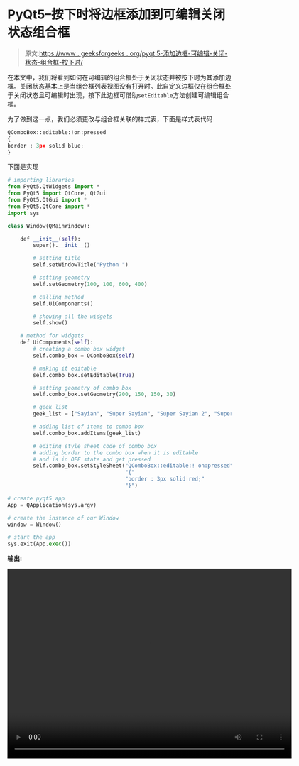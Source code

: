 # PyQt5–按下时将边框添加到可编辑关闭状态组合框

> 原文:[https://www . geeksforgeeks . org/pyqt 5-添加边框-可编辑-关闭-状态-组合框-按下时/](https://www.geeksforgeeks.org/pyqt5-add-border-to-editable-off-state-combobox-when-pressed/)

在本文中，我们将看到如何在可编辑的组合框处于关闭状态并被按下时为其添加边框。关闭状态基本上是当组合框列表视图没有打开时。此自定义边框仅在组合框处于关闭状态且可编辑时出现，按下此边框可借助`setEditable`方法创建可编辑组合框。

为了做到这一点，我们必须更改与组合框关联的样式表，下面是样式表代码

```py
QComboBox::editable:!on:pressed
{
border : 3px solid blue;
}

```

下面是实现

```py
# importing libraries
from PyQt5.QtWidgets import * 
from PyQt5 import QtCore, QtGui
from PyQt5.QtGui import * 
from PyQt5.QtCore import * 
import sys

class Window(QMainWindow):

    def __init__(self):
        super().__init__()

        # setting title
        self.setWindowTitle("Python ")

        # setting geometry
        self.setGeometry(100, 100, 600, 400)

        # calling method
        self.UiComponents()

        # showing all the widgets
        self.show()

    # method for widgets
    def UiComponents(self):
        # creating a combo box widget
        self.combo_box = QComboBox(self)

        # making it editable
        self.combo_box.setEditable(True)

        # setting geometry of combo box
        self.combo_box.setGeometry(200, 150, 150, 30)

        # geek list
        geek_list = ["Sayian", "Super Sayian", "Super Sayian 2", "Super Sayian B"]

        # adding list of items to combo box
        self.combo_box.addItems(geek_list)

        # editing style sheet code of combo box
        # adding border to the combo box when it is editable
        # and is in OFF state and get pressed
        self.combo_box.setStyleSheet("QComboBox::editable:! on:pressed"
                                     "{"
                                     "border : 3px solid red;"
                                     "}")

# create pyqt5 app
App = QApplication(sys.argv)

# create the instance of our Window
window = Window()

# start the app
sys.exit(App.exec())
```

**输出:**

<video class="wp-video-shortcode" id="video-399965-1" width="640" height="428" preload="metadata" controls=""><source type="video/mp4" src="https://media.geeksforgeeks.org/wp-content/uploads/20200419020011/Python-19-04-2020-01_59_06.mp4?_=1">[https://media.geeksforgeeks.org/wp-content/uploads/20200419020011/Python-19-04-2020-01_59_06.mp4](https://media.geeksforgeeks.org/wp-content/uploads/20200419020011/Python-19-04-2020-01_59_06.mp4)</video>
